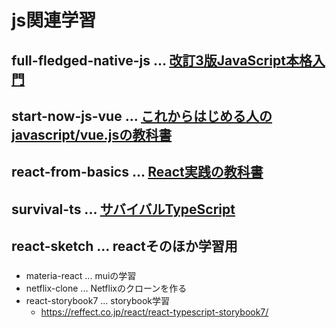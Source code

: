 # js関連学習
## full-fledged-native-js ... [改訂3版JavaScript本格入門](https://www.amazon.co.jp/%E6%94%B9%E8%A8%823%E7%89%88JavaScript%E6%9C%AC%E6%A0%BC%E5%85%A5%E9%96%80-%EF%BD%9E%E3%83%A2%E3%83%80%E3%83%B3%E3%82%B9%E3%82%BF%E3%82%A4%E3%83%AB%E3%81%AB%E3%82%88%E3%82%8B%E5%9F%BA%E7%A4%8E%E3%81%8B%E3%82%89%E7%8F%BE%E5%A0%B4%E3%81%A7%E3%81%AE%E5%BF%9C%E7%94%A8%E3%81%BE%E3%81%A7-%E5%B1%B1%E7%94%B0-%E7%A5%A5%E5%AF%9B/dp/4297132885/ref=pd_lpo_sccl_1/357-2208643-3997742?pd_rd_w=rv6NM&content-id=amzn1.sym.d769922e-188a-40cc-a180-3315f856e8d6&pf_rd_p=d769922e-188a-40cc-a180-3315f856e8d6&pf_rd_r=A95DRJWRQZMW16CMQS4S&pd_rd_wg=sJuNw&pd_rd_r=3659f0bd-ca7d-46fb-af32-188722c33169&pd_rd_i=4297132885&psc=1)

## start-now-js-vue ... [ これからはじめる人のjavascript/vue.jsの教科書](https://www.amazon.co.jp/%E6%94%B9%E8%A8%823%E7%89%88JavaScript%E6%9C%AC%E6%A0%BC%E5%85%A5%E9%96%80-%EF%BD%9E%E3%83%A2%E3%83%80%E3%83%B3%E3%82%B9%E3%82%BF%E3%82%A4%E3%83%AB%E3%81%AB%E3%82%88%E3%82%8B%E5%9F%BA%E7%A4%8E%E3%81%8B%E3%82%89%E7%8F%BE%E5%A0%B4%E3%81%A7%E3%81%AE%E5%BF%9C%E7%94%A8%E3%81%BE%E3%81%A7-%E5%B1%B1%E7%94%B0-%E7%A5%A5%E5%AF%9B/dp/4297132885/ref=pd_lpo_sccl_1/357-2208643-3997742?pd_rd_w=rv6NM&content-id=amzn1.sym.d769922e-188a-40cc-a180-3315f856e8d6&pf_rd_p=d769922e-188a-40cc-a180-3315f856e8d6&pf_rd_r=A95DRJWRQZMW16CMQS4S&pd_rd_wg=sJuNw&pd_rd_r=3659f0bd-ca7d-46fb-af32-188722c33169&pd_rd_i=4297132885&psc=1)

## react-from-basics ... [React実践の教科書](https://www.amazon.co.jp/%E3%83%A2%E3%83%80%E3%83%B3JavaScript%E3%81%AE%E5%9F%BA%E6%9C%AC%E3%81%8B%E3%82%89%E5%A7%8B%E3%82%81%E3%82%8B-React%E5%AE%9F%E8%B7%B5%E3%81%AE%E6%95%99%E7%A7%91%E6%9B%B8-%E6%9C%80%E6%96%B0ReactHooks%E5%AF%BE%E5%BF%9C-Informatics-IDEA/dp/481561072X)

## survival-ts ... [サバイバルTypeScript](https://typescriptbook.jp/)

## react-sketch ... reactそのほか学習用
### 
- materia-react ... muiの学習
- netflix-clone ... Netflixのクローンを作る
- react-storybook7 ... storybook学習
  - https://reffect.co.jp/react/react-typescript-storybook7/